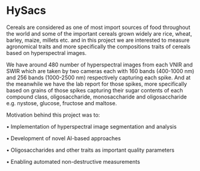 # HySacs

Cereals are considered as one of most import sources of food throughout the world and some of the important cereals grown widely are rice, wheat, barley, maize, millets etc. and in this project we are interested to measure agronomical traits and more specifically the compositions traits of cereals based on hyperspectral images.

We have around 480 number of hyperspectral images from each VNIR and SWIR which are taken by two cameras each with 160 bands (400-1000 nm) and 256 bands (1000-2500 nm) respectively capturing each spike. And at the meanwhile we have the lab report for those spikes, more specifically based on grains of those spikes capturing their sugar contents of each compound class, oligosaccharide, monosaccharide and oligosaccharide e.g. nystose, glucose, fructose and maltose.

Motivation behind this project was to:

•	Implementation of hyperspectral image segmentation and analysis

•	Development of novel AI-based approaches

•	Oligosaccharides and other traits as important quality parameters

•	Enabling automated non-destructive measurements

